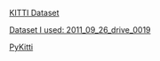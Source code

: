 [KITTI Dataset](https://www.cvlibs.net/datasets/kitti/)

[Dataset I used: 2011_09_26_drive_0019](https://www.cvlibs.net/datasets/kitti/raw_data.php?type=residential)

[PyKitti](https://github.com/utiasSTARS/pykitti)
